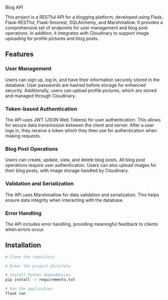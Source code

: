 Blog API

This project is a RESTful API for a blogging platform, developed using Flask, Flask-RESTful, Flask-Smorest, SQLAlchemy, and Marshmallow. It provides a comprehensive set of endpoints for user management and blog post operations. In addition, it integrates with Cloudinary to support image uploading for profile pictures and blog posts.

## Features

### User Management

Users can sign up, log in, and have their information securely stored in the database. User passwords are hashed before storage for enhanced security. Additionally, users can upload profile pictures, which are stored and managed through Cloudinary.

### Token-based Authentication

The API uses JWT (JSON Web Tokens) for user authentication. This allows for secure data transmission between the client and server. After a user logs in, they receive a token which they then use for authentication when making requests.

### Blog Post Operations

Users can create, update, view, and delete blog posts. All blog post operations require user authentication. Users can also upload images for their blog posts, with image storage handled by Cloudinary.

### Validation and Serialization

The API uses Marshmallow for data validation and serialization. This helps ensure data integrity when interacting with the database.

### Error Handling

The API includes error handling, providing meaningful feedback to clients when errors occur.

## Installation

```bash
# Clone the repository

# Enter the project directory

# Install Python dependencies
pip install -r requirements.txt

# Run the application
flask run

